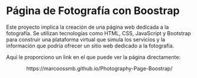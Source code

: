 <h1>Página de Fotografía con Boostrap</h1>
<p>Este proyecto implica la creación de una página web dedicada a la fotografía. Se utilizan tecnologías como HTML, CSS, JavaScript y Bootstrap para construir una plataforma virtual que simula los servicios y la información que podría ofrecer un sitio web dedicado a la fotografía.</p>
<p>Aquí le proporciono un link en el que puede ver la página directamente:</p>
<p align="center">https://marcoossmb.github.io/Photography-Page-Boostrap/</p>
